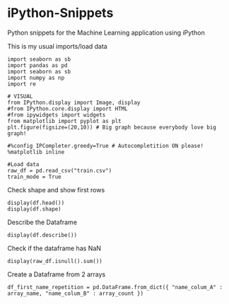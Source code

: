 # iPython-Snippets
Python snippets for the Machine Learning application using iPython


This is my usual imports/load data
```# Import
import seaborn as sb
import pandas as pd
import seaborn as sb
import numpy as np
import re

# VISUAL
from IPython.display import Image, display
#from IPython.core.display import HTML
#from ipywidgets import widgets
from matplotlib import pyplot as plt
plt.figure(figsize=(20,10)) # Big graph because everybody love big graph!

#%config IPCompleter.greedy=True # Autocompletition ON please!
%matplotlib inline

#Load data
raw_df = pd.read_csv("train.csv")
train_mode = True
```

Check shape and show first rows

```
display(df.head())
display(df.shape)
```


Describe the Dataframe

```
display(df.describe())
```

Check if the dataframe has NaN

```
display(raw_df.isnull().sum())
```

Create a Dataframe from 2 arrays
```
df_first_name_repetition = pd.DataFrame.from_dict({ "name_colum_A" : array_name, "name_colum_B" : array_count })
```
